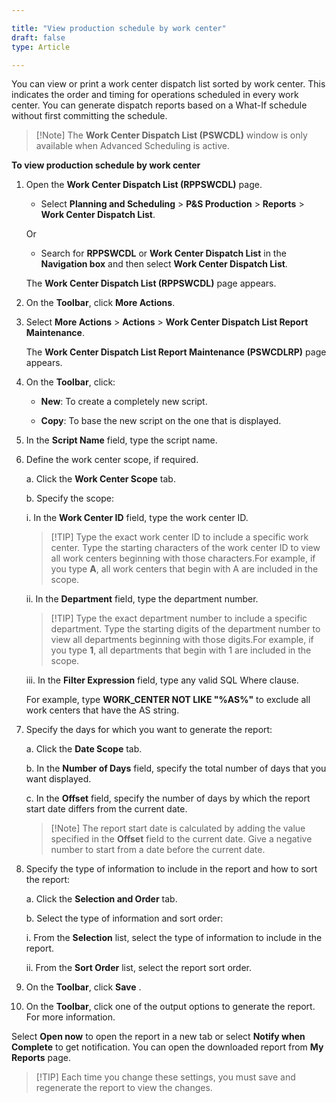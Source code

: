 ```yaml
---

title: "View production schedule by work center"
draft: false
type: Article

---
```


You can view or print a work center dispatch list sorted by work center. This indicates the order and timing for operations scheduled in every work center. You can generate dispatch reports based on a What-If schedule without first committing the schedule.

> [!Note]   The **Work Center Dispatch List (PSWCDL)** window is only available when Advanced Scheduling is active.

**To view production schedule by work center**

1. Open the **Work Center Dispatch List (RPPSWCDL)** page.

    - Select **Planning and Scheduling** > **P&S Production** > **Reports** > **Work Center Dispatch List**.

    Or

    - Search for **RPPSWCDL** or **Work Center Dispatch List** in the **Navigation box** and then select **Work Center Dispatch List**.

    The **Work Center Dispatch List (RPPSWCDL)**  page appears.

2. On the **Toolbar**, click **More Actions**.

3. Select **More Actions** > **Actions** > **Work Center Dispatch List Report Maintenance**.

    The **Work Center Dispatch List Report Maintenance (PSWCDLRP)** page appears.

4. On the **Toolbar**, click:

    - **New**: To create a completely new script.

    - **Copy**: To base the new script on the one that is displayed.

5. In the **Script Name** field, type the script name.

6. Define the work center scope, if required.

    a. Click the **Work Center Scope** tab.

    b. Specify the scope:

    i. In the **Work Center ID** field, type the work center ID.

    > [!TIP] Type the exact work center ID to include a specific work center. Type the starting characters of the work center ID to view all work centers beginning with those characters.For example, if you type **A**, all work centers that begin with A are included in the scope.

    ii. In the **Department** field, type the department number.

    > [!TIP] Type the exact department number to include a specific department. Type the starting digits of the department number to view all departments beginning with those digits.For example, if you type **1**, all departments that begin with 1 are included in the scope.

    iii. In the **Filter Expression** field, type any valid SQL Where clause.

    For example, type **WORK_CENTER NOT LIKE "%AS%"** to exclude all work centers that have the AS string.

7. Specify the days for which you want to generate the report:

    a. Click the **Date Scope** tab.

    b. In the **Number of Days** field, specify the total number of days that you want displayed.

    c. In the **Offset** field, specify the number of days by which the report start date differs from the current date.

    > [!Note]  The report start date is calculated by adding the value specified in the **Offset** field to the current date. Give a negative number to start from a date before the current date.

8. Specify the type of information to include in the report and how to sort the report:

    a. Click the **Selection and Order** tab.

    b. Select the type of information and sort order:

    i. From the **Selection** list, select the type of information to include in the report.

    ii. From the **Sort Order** list, select the report sort order.

9. On the **Toolbar**, click **Save** .

10. On the **Toolbar**, click one of the output options to generate the report. For more information.

Select **Open now** to open the report in a new tab or select **Notify when Complete** to get notification. You can open the downloaded report from **My Reports** page.

> [!TIP] Each time you change these settings, you must save and regenerate the report to view the changes.

​